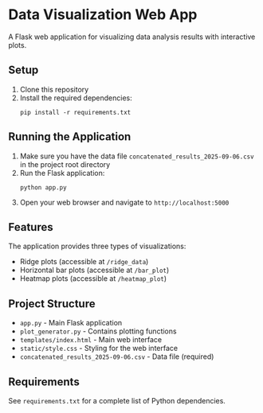 # Data Visualization Web App

A Flask web application for visualizing data analysis results with interactive plots.

## Setup

1. Clone this repository
2. Install the required dependencies:
   ```
   pip install -r requirements.txt
   ```

## Running the Application

1. Make sure you have the data file `concatenated_results_2025-09-06.csv` in the project root directory
2. Run the Flask application:
   ```
   python app.py
   ```
3. Open your web browser and navigate to `http://localhost:5000`

## Features

The application provides three types of visualizations:
- Ridge plots (accessible at `/ridge_data`)
- Horizontal bar plots (accessible at `/bar_plot`) 
- Heatmap plots (accessible at `/heatmap_plot`)

## Project Structure

- `app.py` - Main Flask application
- `plot_generator.py` - Contains plotting functions
- `templates/index.html` - Main web interface
- `static/style.css` - Styling for the web interface
- `concatenated_results_2025-09-06.csv` - Data file (required)

## Requirements

See `requirements.txt` for a complete list of Python dependencies.
